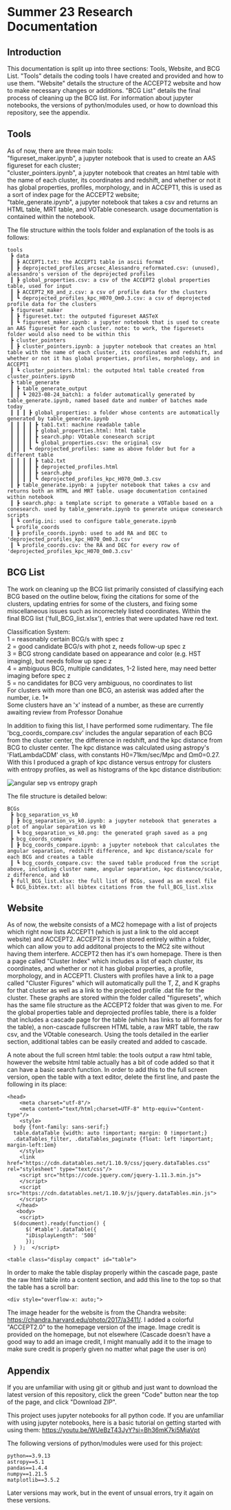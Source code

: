 # Summer 23 Research Documentation

## Introduction

This documentation is split up into three sections: Tools, Website, and BCG List. "Tools" details the coding tools I have created and provided and how to use them. "Website" details the structure of the ACCEPT2 website and how to make necessary changes or additions. "BCG List" details the final process of cleaning up the BCG list. For information about jupyter notebooks, the versions of python/modules used, or how to download this repository, see the appendix.

## Tools

As of now, there are three main tools:  
"figureset_maker.ipynb", a jupyter notebook that is used to create an AAS figureset for each cluster;  
"cluster_pointers.ipynb", a jupyter notebook that creates an html table with the name of each cluster, its coordinates and redshift, and whether or not it has global properties, profiles, morphology, and in ACCEPT1, this is used as a sort of index page for the ACCEPT2 website;  
"table_generate.ipynb", a jupyter notebook that takes a csv and returns an HTML table, MRT table, and VOTable conesearch. usage documentation is contained within the notebook.

The file structure within the tools folder and explanation of the tools is as follows:

```
tools
 ┣ data
 ┃ ┣ ACCEPT1.txt: the ACCEPT1 table in ascii format
 ┃ ┣ deprojected_profiles_arcsec_Alessandro_reformated.csv: (unused), alessandro's version of the deprojected profiles
 ┃ ┣ global_properties.csv: a csv of the ACCEPT2 global properties table, used for input
 ┃ ┣ ACCEPT2_K0_and_z.csv: a csv of profile data for the clusters
 ┃ ┗ deprojected_profiles_kpc_H070_Om0.3.csv: a csv of deprojected profile data for the clusters
 ┣ figureset_maker
 ┃ ┣ figureset.txt: the outputed figureset AASTeX
 ┃ ┗ figureset_maker.ipynb: a jupyter notebook that is used to create an AAS figureset for each cluster. note: to work, the figuresets folder would also need to be within this 
 ┣ cluster_pointers
 ┃ ┣ cluster_pointers.ipynb: a jupyter notebook that creates an html table with the name of each cluster, its coordinates and redshift, and whether or not it has global properties, profiles, morphology, and in ACCEPT1
 ┃ ┗ cluster_pointers.html: the outputed html table created from cluster_pointers.ipynb
 ┣ table_generate
 ┃ ┣ table_generate_output
 ┃ ┃ ┗ 2023-08-24_batch1: a folder automatically generated by table_generate.ipynb, named based date and number of batches made today
 ┃ ┃ ┃ ┣ global_properties: a folder whose contents are automatically generated by table_generate.ipynb
 ┃ ┃ ┃ ┃ ┣ tab1.txt: machine readable table
 ┃ ┃ ┃ ┃ ┣ global_properties.html: html table
 ┃ ┃ ┃ ┃ ┣ search.php: VOtable conesearch script
 ┃ ┃ ┃ ┃ ┗ global_properties.csv: the original csv
 ┃ ┃ ┃ ┗ deprojected_profiles: same as above folder but for a different table
 ┃ ┃ ┃ ┃ ┣ tab2.txt
 ┃ ┃ ┃ ┃ ┣ deprojected_profiles.html
 ┃ ┃ ┃ ┃ ┣ search.php
 ┃ ┃ ┃ ┃ ┗ deprojected_profiles_kpc_H070_Om0.3.csv
 ┃ ┣ table_generate.ipynb: a jupyter notebook that takes a csv and returns both an HTML and MRT table. usage documentation contained within notebook
 ┃ ┣ search.php: a template script to generate a VOTable based on a conesearch. used by table_generate.ipynb to generate unique conesearch scripts
 ┃ ┗ config.ini: used to configure table_generate.ipynb
 ┗ profile_coords
 ┃ ┣ profile_coords.ipynb: used to add RA and DEC to 'deprojected_profiles_kpc_H070_Om0.3.csv'
 ┃ ┗ profile_coords.csv: the RA and DEC for every row of 'deprojected_profiles_kpc_H070_Om0.3.csv'
```

## BCG List

The work on cleaning up the BCG list primarily consisted of classifying each BCG based on the outline below, fixing the citations for some of the clusters, updating entries for some of the clusters, and fixing some miscellaneous issues such as incorrectely listed coordinates. Within the final BCG list ('full_BCG_list.xlsx'), entries that were updated have red text.

Classification System:  
  1 = reasonably certain BCG/s with spec z  
  2 = good candidate BCG/s with phot z, needs follow-up spec z  
  3 = BCG strong candidate based on appearance and color (e.g. HST imaging), but needs follow up spec z  
  4 = ambiguous BCG, multiple candidates, 1-2 listed here, may need better imaging before spec z  
  5 = no candidates for BCG very ambiguous, no coordinates to list  
For clusters with more than one BCG, an asterisk was added after the number, i.e. 1*  
Some clusters have an 'x' instead of a number, as these are currently awaiting review from Professor Donahue

In addition to fixing this list, I have performed some rudimentary. The file 'bcg_coords_compare.csv' includes the angular separation of each BCG from the cluster center, the difference in redshift, and the kpc distance from BCG to cluster center. The kpc distance was calculated using astropy's 'FlatLambdaCDM' class, with constants H0=71km/sec/Mpc and Ωm0=0.27. With this I produced a graph of kpc distance versus entropy for clusters with entropy profiles, as well as histograms of the kpc distance distribution:

![angular sep vs entropy graph](https://github.com/farahconor/summer23/blob/main/BCGs/bcg_separation_vs_k0/bcg_separation_vs_k0.png)

The file structure is detailed below:

```
BCGs
 ┣ bcg_separation_vs_k0
 ┃ ┣ bcg_separation_vs_k0.ipynb: a jupyter notebook that generates a plot of angular separation vs k0
 ┃ ┗ bcg_separation_vs_k0.png: the generated graph saved as a png
 ┣ bcg_coords_compare
 ┃ ┣ bcg_coords_compare.ipynb: a jupyter notebook that calculates the angular separation, redshift difference, and kpc distance/scale for each BCG and creates a table
 ┃ ┗ bcg_coords_compare.csv: the saved table produced from the script above, including cluster name, angular separation, kpc distance/scale, z difference, and k0
 ┣ full_BCG_list.xlsx: the full list of BCGs, saved as an excel file
 ┗ BCG_bibtex.txt: all bibtex citations from the full_BCG_list.xlsx
 ```

## Website

As of now, the website consists of a MC2 homepage with a list of projects which right now lists ACCEPT1 (which is just a link to the old accept website) and ACCEPT2. ACCEPT2 is then stored entirely within a folder, which can allow you to add additonal projects to the MC2 site without having them interfere. ACCEPT2 then has it's own homepage. There is then a page called "Cluster Index" which includes a list of each cluster, its coordinates, and whether or not it has global properties, a profile, morphology, and in ACCEPT1. Clusters with profiles have a link to a page called "Cluster Figures" which will automatically pull the T, Z, and K graphs for that cluster as well as a link to the projected profile .dat file for the cluster. These graphs are stored within the folder called "figuresets", which has the same file structure as the ACCEPT2 folder that was given to me. For the global properties table and deprojected profiles table, there is a folder that includes a cascade page for the table (which has links to all formats for the table), a non-cascade fullscreen HTML table, a raw MRT table, the raw csv, and the VOtable conesearch. Using the tools detailed in the earlier section, additional tables can be easily created and added to cascade.

A note about the full screen html table: the tools output a raw html table, however the website html table actually has a bit of code added so that it can have a basic search function. In order to add this to the full screen version, open the table with a text editor, delete the first line, and paste the following in its place:

```
<head>
    <meta charset="utf-8"/>
    <meta content="text/html;charset=UTF-8" http-equiv="Content-type"/>
    <style>
  body {font-family: sans-serif;}
  table.dataTable {width: auto !important; margin: 0 !important;}
  .dataTables_filter, .dataTables_paginate {float: left !important; margin-left:1em}
    </style>
    <link href="https://cdn.datatables.net/1.10.9/css/jquery.dataTables.css" rel="stylesheet" type="text/css"/>
    <script src="https://code.jquery.com/jquery-1.11.3.min.js">
    </script>
    <script src="https://cdn.datatables.net/1.10.9/js/jquery.dataTables.min.js">
    </script>
   </head>
   <body>
    <script>
  $(document).ready(function() {
      $('#table').dataTable({
	  "iDisplayLength": '500'
      });
  } );  </script>

<table class="display compact" id="table">
```

In order to make the table display properly within the cascade page, paste the raw html table into a content section, and add this line to the top so that the table has a scroll bar:

```
<div style="overflow-x: auto;">
```

The image header for the website is from the Chandra website: https://chandra.harvard.edu/photo/2017/a3411/. I added a colorful "ACCEPT2.0" to the homepage version of the image. Image credit is provided on the homepage, but not elsewhere (Cascade doesn't have a good way to add an image credit, I might manually add it to the image to make sure credit is properly given no matter what page the user is on) 

## Appendix

If you are unfamiliar with using git or github and just want to download the latest version of this repository, click the green "Code" button near the top of the page, and click "Download ZIP".

This project uses jupyter notebooks for all python code. If you are unfamiliar with using jupyter notebooks, here is a basic tutorial on getting started with using them: https://youtu.be/WUeBzT43JyY?si=Bh36mK7ki5MjaVpt

The following versions of python/modules were used for this project:

```
python==3.9.13
astropy==5.1
pandas==1.4.4
numpy==1.21.5
matplotlib==3.5.2
```

Later versions may work, but in the event of unsual errors, try it again on these versions.
